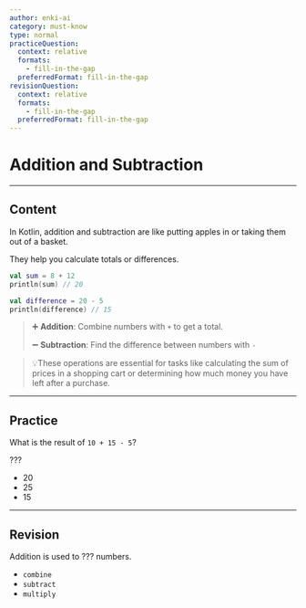 ```yaml
---
author: enki-ai
category: must-know
type: normal
practiceQuestion:
  context: relative
  formats:
    - fill-in-the-gap
  preferredFormat: fill-in-the-gap
revisionQuestion:
  context: relative
  formats:
    - fill-in-the-gap
  preferredFormat: fill-in-the-gap
---
```


# Addition and Subtraction

---
## Content

In Kotlin, addition and subtraction are like putting apples in or taking them out of a basket.

They help you calculate totals or differences.

```kotlin
val sum = 8 + 12
println(sum) // 20

val difference = 20 - 5
println(difference) // 15
```

> ➕ **Addition**: Combine numbers with `+` to get a total.
>
> ➖ **Subtraction**: Find the difference between numbers with `-`

> 💡These operations are essential for tasks like calculating the sum of prices in a shopping cart or determining how much money you have left after a purchase.


---
## Practice

What is the result of `10 + 15 - 5`?

???

- 20
- 25
- 15


---
## Revision

Addition is used to ??? numbers.

- `combine`
- `subtract`
- `multiply`


